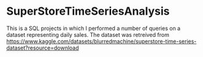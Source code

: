 # SuperStoreTimeSeriesAnalysis

This is a SQL projects in which I performed a number of queries on a dataset representing daily sales.
The dataset was retreived from https://www.kaggle.com/datasets/blurredmachine/superstore-time-series-dataset?resource=download
